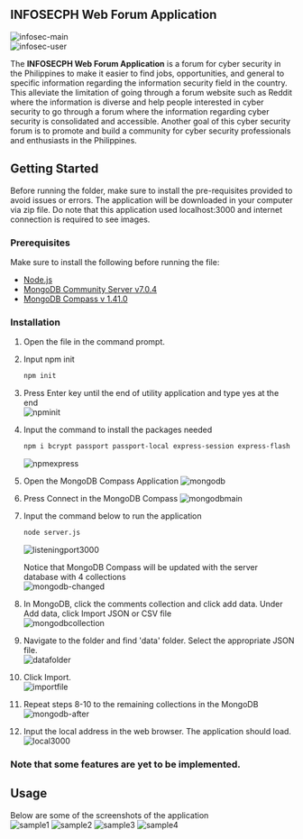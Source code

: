 <!-- ABOUT THE PROJECT -->
## INFOSECPH Web Forum Application

![infosec-main](https://github.com/ramdelcastillo/CCAPDEV-Phase-2/assets/91018988/87148bdb-d687-4255-a2d8-7c28fcfbfdb9)<br>
![infosec-user](https://github.com/ramdelcastillo/CCAPDEV-Phase-2/assets/91018988/9eaf3641-2f85-4578-83bb-57a23542eab9)

The **INFOSECPH Web Forum Application** is a forum for cyber security in the Philippines to make it easier to find jobs, opportunities, and general to specific information regarding the information security field in the country. This alleviate the limitation of going through a forum website such as Reddit where the information is diverse and  help people interested in cyber security to go through a forum where the information regarding cyber security is consolidated and accessible. Another goal of this cyber security forum is to promote and build a community for cyber security professionals and enthusiasts in the Philippines.


<!-- GETTING STARTED -->
## Getting Started

Before running the folder, make sure to install the pre-requisites provided to avoid issues or errors. The application will be downloaded in your computer via zip file. Do note that this application used localhost:3000 and 
internet connection is required to see images.

### Prerequisites
Make sure to install the following before running the file:
* [Node.js](https://nodejs.org/en)
* [MongoDB Community Server v7.0.4](https://www.mongodb.com/try/download/community)
* [MongoDB Compass v 1.41.0](https://www.mongodb.com/try/download/compass)


### Installation

1. Open the file in the command prompt.
2. Input npm init
   ```sh
   npm init
   ```
3. Press Enter key until the end of utility application and type yes at the end <br>
  ![npminit](https://github.com/ramdelcastillo/CCAPDEV-Phase-2/assets/91018988/5e5b3dc5-6fde-48c1-a353-cfc603680402)
  
4. Input the command to install the packages needed

   ```sh
   npm i bcrypt passport passport-local express-session express-flash dotenv method-override
   ```

    ![npmexpress](https://github.com/ramdelcastillo/CCAPDEV-Phase-2/assets/91018988/5cebc495-6ea3-4d56-bfa1-5cf20e059c3d)

5. Open the MongoDB Compass Application
  ![mongodb](https://github.com/ramdelcastillo/CCAPDEV-Phase-2/assets/91018988/e8b460fe-3662-4fd3-85d5-1edf35f278e1)

6. Press Connect in the MongoDB Compass
  ![mongodbmain](https://github.com/ramdelcastillo/CCAPDEV-Phase-2/assets/91018988/604881ca-9266-4b05-8856-adad098465b7)

7. Input the command below to run the application
    ```sh
    node server.js
    ```
    ![listeningport3000](https://github.com/ramdelcastillo/CCAPDEV-Phase-2/assets/91018988/29cd3ece-1212-4f96-95b6-b0d942cff302)

    Notice that MongoDB Compass will be updated with the server database with 4 collections<br>
    ![mongodb-changed](https://github.com/ramdelcastillo/CCAPDEV-Phase-2/assets/91018988/f9af2fa9-a866-409d-be94-1b3f03052a10)

8. In MongoDB, click the comments collection and click add data. Under Add data, click Import JSON or CSV file<br>
  ![mongodbcollection](https://github.com/ramdelcastillo/CCAPDEV-Phase-2/assets/91018988/727defdd-4de3-40ab-ac5e-54382a1f9e40)

9. Navigate to the folder and find 'data' folder. Select the appropriate JSON file.<br>
  ![datafolder](https://github.com/ramdelcastillo/CCAPDEV-Phase-2/assets/91018988/fc6647d8-55d1-47af-8e7a-b28a03d2eb20)

10. Click Import.<br>
  ![importfile](https://github.com/ramdelcastillo/CCAPDEV-Phase-2/assets/91018988/1684e93a-3288-40d1-ab6b-e461bd464854)

11. Repeat steps 8-10 to the remaining collections in the MongoDB<br>
  ![mongodb-after](https://github.com/ramdelcastillo/CCAPDEV-Phase-2/assets/91018988/1b92008d-3445-4b86-903c-c6b032329f24)

12. Input the local address in the web browser. The application should load.<br>
  ![local3000](https://github.com/ramdelcastillo/CCAPDEV-Phase-2/assets/91018988/730fa8e8-f81e-4398-9b7e-82afe5953e80)

### **Note that some features are yet to be implemented.**


<!-- USAGE EXAMPLES -->
## Usage

Below are some of the screenshots of the application<br>
 ![sample1](https://github.com/ramdelcastillo/CCAPDEV-Phase-2/assets/91018988/30b3b402-1dec-450b-be30-4016f7a178f1)
 ![sample2](https://github.com/ramdelcastillo/CCAPDEV-Phase-2/assets/91018988/25da73f8-9942-413c-b290-25269976e2b8)
 ![sample3](https://github.com/ramdelcastillo/CCAPDEV-Phase-2/assets/91018988/a3400d01-828c-497a-a803-9d2b37c115bb)
 ![sample4](https://github.com/ramdelcastillo/CCAPDEV-Phase-2/assets/91018988/422b2310-2f95-4662-a665-34398fbab369)






